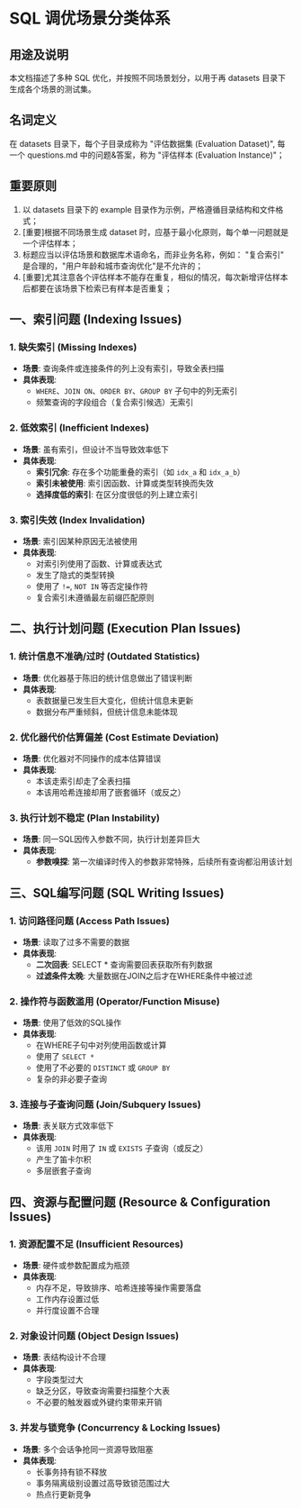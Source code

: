 # SQL 调优场景分类体系
## 用途及说明
本文档描述了多种 SQL 优化，并按照不同场景划分，以用于再 datasets 目录下生成各个场景的测试集。

## 名词定义
在 datasets 目录下，每个子目录成称为 "评估数据集 (Evaluation Dataset)", 每一个 questions.md 中的问题&答案，称为 "评估样本 (Evaluation Instance)"；

## 重要原则
1. 以 datasets 目录下的 example 目录作为示例，严格遵循目录结构和文件格式； 
2. [重要]根据不同场景生成 dataset 时，应基于最小化原则，每个单一问题就是一个评估样本；
3. 标题应当以评估场景和数据库术语命名，而非业务名称，例如： "复合索引" 是合理的，"用户年龄和城市查询优化"是不允许的；
4. [重要]尤其注意各个评估样本不能存在重复，相似的情况，每次新增评估样本后都要在该场景下检索已有样本是否重复；

## 一、索引问题 (Indexing Issues)

### 1. 缺失索引 (Missing Indexes)
- **场景**: 查询条件或连接条件的列上没有索引，导致全表扫描
- **具体表现**:
  - `WHERE`、`JOIN ON`、`ORDER BY`、`GROUP BY` 子句中的列无索引
  - 频繁查询的字段组合（复合索引候选）无索引

### 2. 低效索引 (Inefficient Indexes)
- **场景**: 虽有索引，但设计不当导致效率低下
- **具体表现**:
  - **索引冗余**: 存在多个功能重叠的索引（如 `idx_a` 和 `idx_a_b`）
  - **索引未被使用**: 索引因函数、计算或类型转换而失效
  - **选择度低的索引**: 在区分度很低的列上建立索引

### 3. 索引失效 (Index Invalidation)
- **场景**: 索引因某种原因无法被使用
- **具体表现**:
  - 对索引列使用了函数、计算或表达式
  - 发生了隐式的类型转换
  - 使用了 `!=`, `NOT IN` 等否定操作符
  - 复合索引未遵循最左前缀匹配原则

## 二、执行计划问题 (Execution Plan Issues)

### 1. 统计信息不准确/过时 (Outdated Statistics)
- **场景**: 优化器基于陈旧的统计信息做出了错误判断
- **具体表现**:
  - 表数据量已发生巨大变化，但统计信息未更新
  - 数据分布严重倾斜，但统计信息未能体现

### 2. 优化器代价估算偏差 (Cost Estimate Deviation)
- **场景**: 优化器对不同操作的成本估算错误
- **具体表现**:
  - 本该走索引却走了全表扫描
  - 本该用哈希连接却用了嵌套循环（或反之）

### 3. 执行计划不稳定 (Plan Instability)
- **场景**: 同一SQL因传入参数不同，执行计划差异巨大
- **具体表现**:
  - **参数嗅探**: 第一次编译时传入的参数非常特殊，后续所有查询都沿用该计划

## 三、SQL编写问题 (SQL Writing Issues)

### 1. 访问路径问题 (Access Path Issues)
- **场景**: 读取了过多不需要的数据
- **具体表现**:
  - **二次回表**: SELECT * 查询需要回表获取所有列数据
  - **过滤条件太晚**: 大量数据在JOIN之后才在WHERE条件中被过滤

### 2. 操作符与函数滥用 (Operator/Function Misuse)
- **场景**: 使用了低效的SQL操作
- **具体表现**:
  - 在WHERE子句中对列使用函数或计算
  - 使用了 `SELECT *`
  - 使用了不必要的 `DISTINCT` 或 `GROUP BY`
  - 复杂的非必要子查询

### 3. 连接与子查询问题 (Join/Subquery Issues)
- **场景**: 表关联方式效率低下
- **具体表现**:
  - 该用 `JOIN` 时用了 `IN` 或 `EXISTS` 子查询（或反之）
  - 产生了笛卡尔积
  - 多层嵌套子查询

## 四、资源与配置问题 (Resource & Configuration Issues)

### 1. 资源配置不足 (Insufficient Resources)
- **场景**: 硬件或参数配置成为瓶颈
- **具体表现**:
  - 内存不足，导致排序、哈希连接等操作需要落盘
  - 工作内存设置过低
  - 并行度设置不合理

### 2. 对象设计问题 (Object Design Issues)
- **场景**: 表结构设计不合理
- **具体表现**:
  - 字段类型过大
  - 缺乏分区，导致查询需要扫描整个大表
  - 不必要的触发器或外键约束带来开销

### 3. 并发与锁竞争 (Concurrency & Locking Issues)
- **场景**: 多个会话争抢同一资源导致阻塞
- **具体表现**:
  - 长事务持有锁不释放
  - 事务隔离级别设置过高导致锁范围过大
  - 热点行更新竞争
